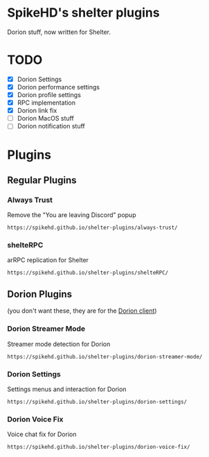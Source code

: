 # SpikeHD's shelter plugins

Dorion stuff, now written for Shelter.

# TODO

- [x] Dorion Settings
- [x] Dorion performance settings
- [x] Dorion profile settings
- [x] RPC implementation
- [x] Dorion link fix
- [ ] Dorion MacOS stuff
- [ ] Dorion notification stuff

# Plugins

## Regular Plugins

### Always Trust
Remove the "You are leaving Discord" popup

`https://spikehd.github.io/shelter-plugins/always-trust/`

### shelteRPC
arRPC replication for Shelter

`https://spikehd.github.io/shelter-plugins/shelteRPC/`

## Dorion Plugins

(you don't want these, they are for the [Dorion client](https://github.com/SpikeHD/Dorion))

### Dorion Streamer Mode
Streamer mode detection for Dorion

`https://spikehd.github.io/shelter-plugins/dorion-streamer-mode/`

### Dorion Settings
Settings menus and interaction for Dorion

`https://spikehd.github.io/shelter-plugins/dorion-settings/`

### Dorion Voice Fix
Voice chat fix for Dorion

`https://spikehd.github.io/shelter-plugins/dorion-voice-fix/`
